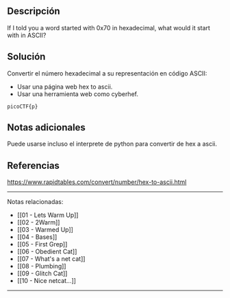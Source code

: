 ## Descripción
If I told you a word started with 0x70 in hexadecimal, what would it start with in ASCII?
## Solución
Convertir el número hexadecimal a su representación en código ASCII:
- Usar una página web hex to ascii.
- Usar una herramienta web como cyberhef.

`picoCTF{p}`
## Notas adicionales
Puede usarse incluso el interprete de python para convertir de hex a ascii.

## Referencias
https://www.rapidtables.com/convert/number/hex-to-ascii.html

---
Notas relacionadas:
- [[01 - Lets Warm Up]]
- [[02 - 2Warm]]
- [[03 - Warmed Up]]
- [[04 - Bases]]
- [[05 - First Grep]]
- [[06 - Obedient Cat]]
- [[07 - What's a net cat]]
- [[08 - Plumbing]]
- [[09 - Glitch Cat]]
- [[10 - Nice netcat...]]
---

